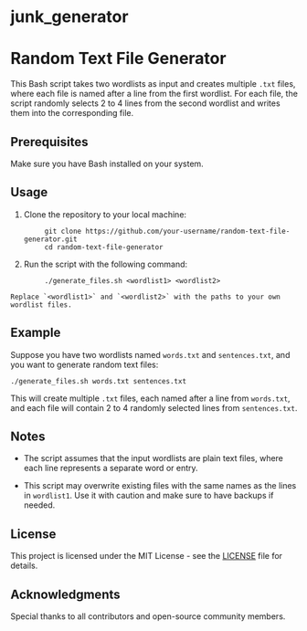 # junk_generator

# Random Text File Generator

This Bash script takes two wordlists as input and creates multiple `.txt` files, where each file is named after a line from the first wordlist. For each file, the script randomly selects 2 to 4 lines from the second wordlist and writes them into the corresponding file.

## Prerequisites

Make sure you have Bash installed on your system.

## Usage

1. Clone the repository to your local machine:

            git clone https://github.com/your-username/random-text-file-generator.git
            cd random-text-file-generator


2. Run the script with the following command:

            ./generate_files.sh <wordlist1> <wordlist2>


``Replace `<wordlist1>` and `<wordlist2>` with the paths to your own wordlist files.``

## Example

Suppose you have two wordlists named `words.txt` and `sentences.txt`, and you want to generate random text files:

``./generate_files.sh words.txt sentences.txt``

This will create multiple `.txt` files, each named after a line from `words.txt`, and each file will contain 2 to 4 randomly selected lines from `sentences.txt`.

## Notes

- The script assumes that the input wordlists are plain text files, where each line represents a separate word or entry.

- This script may overwrite existing files with the same names as the lines in `wordlist1`. Use it with caution and make sure to have backups if needed.

## License

This project is licensed under the MIT License - see the [LICENSE](LICENSE) file for details.

## Acknowledgments

Special thanks to all contributors and open-source community members.
